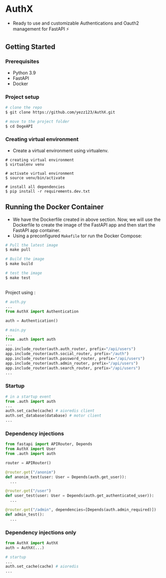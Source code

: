 # AuthX

- Ready to use and customizable Authentications and Oauth2 management for FastAPI ⚡

## Getting Started

### Prerequisites

- Python 3.9
- FastAPI
- Docker

### Project setup

```sh
# clone the repo
$ git clone https://github.com/yezz123/AuthX.git

# move to the project folder
$ cd DogeAPI
```

### Creating virtual environment

- Create a virtual environment using virtualenv.

```shell
# creating virtual environment
$ virtualenv venv

# activate virtual environment
$ source venv/bin/activate

# install all dependencies
$ pip install -r requirements.dev.txt
```

## Running the Docker Container

- We have the Dockerfile created in above section. Now, we will use the Dockerfile to create the image of the FastAPI app and then start the FastAPI app container.
- Using a preconfigured `Makefile` tor run the Docker Compose:

```sh
# Pull the latest image
$ make pull

# Build the image
$ make build

# test the image
$ make test

```

##

Project using :

```python
# auth.py
...
from AuthX import Authentication

auth = Authentication()

# main.py
...
from .auth import auth
...
app.include_router(auth.auth_router, prefix="/api/users")
app.include_router(auth.social_router, prefix="/auth")
app.include_router(auth.password_router, prefix="/api/users")
app.include_router(auth.admin_router, prefix="/api/users")
app.include_router(auth.search_router, prefix="/api/users")
...
```

### Startup

```python
# in a startup event
from .auth import auth
...
auth.set_cache(cache) # aioredis client
auth.set_database(database) # motor client
...
```

### Dependency injections

```python
from fastapi import APIRouter, Depends
from AuthX import User
from .auth import auth

router = APIRouter()

@router.get("/anonim")
def anonim_test(user: User = Depends(auth.get_user)):
  ...

@router.get("/user")
def user_test(user: User = Depends(auth.get_authenticated_user)):
  ...

@router.get("/admin", dependencies=[Depends(auth.admin_required)])
def admin_test():
  ...

```

### Dependency injections only

```python
from AuthX import AuthX
auth = AuthX(...)

# startup
...
auth.set_cache(cache) # aioredis
...
```
